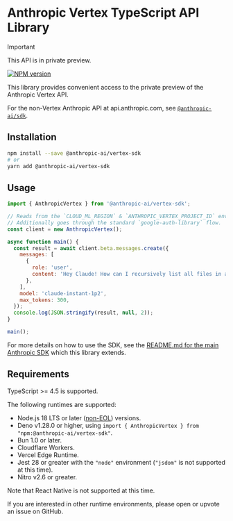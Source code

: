 # Anthropic Vertex TypeScript API Library

> [!IMPORTANT]  
> This API is in private preview.

[![NPM version](https://img.shields.io/npm/v/@anthropic-ai/vertex-sdk.svg)](https://npmjs.org/package/@anthropic-ai/vertex-sdk)

This library provides convenient access to the private preview of the Anthropic Vertex API.

For the non-Vertex Anthropic API at api.anthropic.com, see [`@anthropic-ai/sdk`](https://github.com/anthropics/anthropic-sdk-typescript).

## Installation

```sh
npm install --save @anthropic-ai/vertex-sdk
# or
yarn add @anthropic-ai/vertex-sdk
```

## Usage

<!-- prettier-ignore -->
```js
import { AnthropicVertex } from '@anthropic-ai/vertex-sdk';

// Reads from the `CLOUD_ML_REGION` & `ANTHROPIC_VERTEX_PROJECT_ID` environment variables.
// Additionally goes through the standard `google-auth-library` flow.
const client = new AnthropicVertex();

async function main() {
  const result = await client.beta.messages.create({
    messages: [
      {
        role: 'user',
        content: 'Hey Claude! How can I recursively list all files in a directory in Rust?',
      },
    ],
    model: 'claude-instant-1p2',
    max_tokens: 300,
  });
  console.log(JSON.stringify(result, null, 2));
}

main();
```

For more details on how to use the SDK, see the [README.md for the main Anthropic SDK](https://github.com/anthropics/anthropic-sdk-typescript/tree/main#anthropic-typescript-api-library) which this library extends.

## Requirements

TypeScript >= 4.5 is supported.

The following runtimes are supported:

- Node.js 18 LTS or later ([non-EOL](https://endoflife.date/nodejs)) versions.
- Deno v1.28.0 or higher, using `import { AnthropicVertex } from "npm:@anthropic-ai/vertex-sdk"`.
- Bun 1.0 or later.
- Cloudflare Workers.
- Vercel Edge Runtime.
- Jest 28 or greater with the `"node"` environment (`"jsdom"` is not supported at this time).
- Nitro v2.6 or greater.

Note that React Native is not supported at this time.

If you are interested in other runtime environments, please open or upvote an issue on GitHub.

